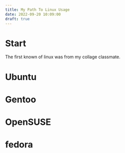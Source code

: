 ```yaml
---
title: My Path To Linux Usage
date: 2022-09-20 10:09:00
draft: true
---
```


# Start
The first known of linux was from my collage classmate.

# Ubuntu

# Gentoo

# OpenSUSE

# fedora

# 